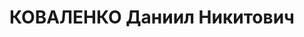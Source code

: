 ---
title: КОВАЛЕНКО Даниил Никитович
description: "народився 1904, Чернігівська обл., м. Семенівка Семенівського р-ну,\
  \ українець, виключений з ВКП(б), освіта початкова, \n  прож. м. Семенівка, завідувач\
  \ лісопильного заводу \n  Заарештований 23.10.1937 р. \n  За вироком ВК ВС СРСР\
  \ від 20.11.1937 р. за ст.ст. 54-7, 54-8, 54-11 КК УРСР засуджений до ВМП \n  Розстріляний\
  \ 21.11.1937 р. у м. Київ. \n  За ухвалою ВК ВС СРСР від 26.09.1957 р. вирок скасовано,\
  \ справу припинено \n  ГДА СБ України, м. Чернігів, спр. 4243–п"
---